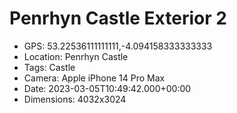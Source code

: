# Penrhyn Castle Exterior 2

- GPS: 53.22536111111111,-4.094158333333333
- Location: Penrhyn Castle
- Tags: Castle
- Camera: Apple iPhone 14 Pro Max
- Date: 2023-03-05T10:49:42.000+00:00
- Dimensions: 4032x3024
